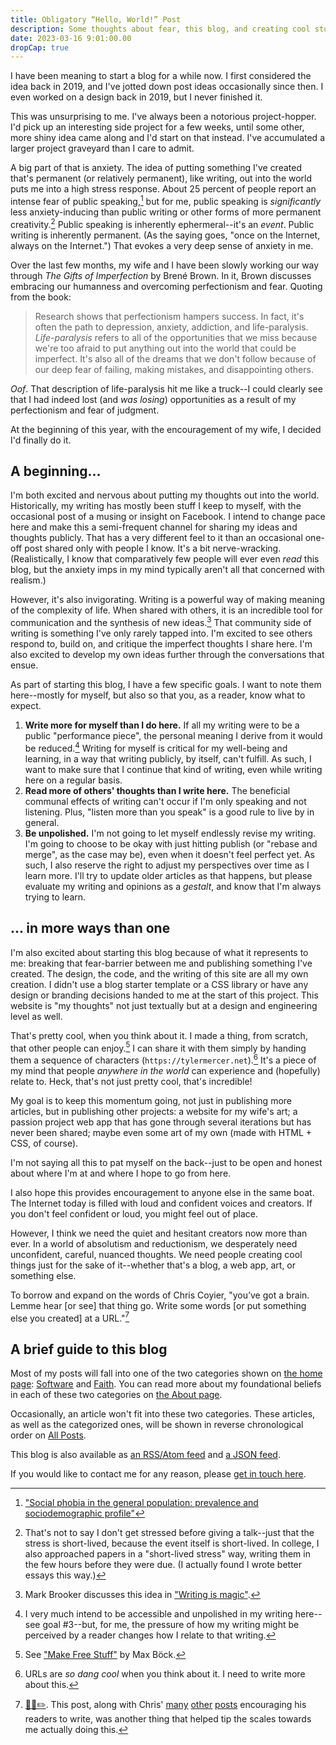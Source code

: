 ```yaml
---
title: Obligatory “Hello, World!” Post
description: Some thoughts about fear, this blog, and creating cool stuff
date: 2023-03-16 9:01:00.00
dropCap: true
---
```


I have been meaning to start a blog for a while now. I first considered the idea
back in 2019, and I've jotted down post ideas occasionally since then. I even
worked on a design back in 2019, but I never finished it.

This was unsurprising to me. I've always been a notorious project-hopper. I'd
pick up an interesting side project for a few weeks, until some other, more
shiny idea came along and I'd start on that instead. I've accumulated a larger
project graveyard than I care to admit.

A big part of that is anxiety. The idea of putting something I've created that's
permanent (or relatively permanent), like writing, out into the world puts me
into a high stress response. About 25 percent of people report an intense fear
of public speaking,[^social-phobia] but for me, public speaking is _significantly_ less anxiety-inducing than
public writing or other forms of more permanent creativity.[^permanent-writing] Public speaking is
inherently ephermeral--it's an _event_. Public writing is inherently permanent.
(As the saying goes, "once on the Internet, always on the Internet.") That
evokes a very deep sense of anxiety in me.

Over the last few months, my wife and I have been slowly working our way through
_The Gifts of Imperfection_ by Brené Brown. In it, Brown discusses embracing our
humanness and overcoming perfectionism and fear. Quoting from the book:

> Research shows that perfectionism hampers success. In fact, it's often the
> path to depression, anxiety, addiction, and life-paralysis. _Life-paralysis_
> refers to all of the opportunities that we miss because we're too afraid to
> put anything out into the world that could be imperfect. It's also all of the
> dreams that we don't follow because of our deep fear of failing, making
> mistakes, and disappointing others.

_Oof_. That description of life-paralysis hit me like a truck--I could clearly
see that I had indeed lost (and _was losing_) opportunities as a result of my
perfectionism and fear of judgment.

At the beginning of this year, with the encouragement of my wife, I decided I'd
finally do it.

## A beginning...

I'm both excited and nervous about putting my thoughts out into the world.
Historically, my writing has mostly been stuff I keep to myself, with the
occasional post of a musing or insight on Facebook. I intend to change pace here
and make this a semi-frequent channel for sharing my ideas and thoughts
publicly. That has a very different feel to it than an occasional one-off post
shared only with people I know. It's a bit nerve-wracking. (Realistically, I
know that comparatively few people will ever even _read_ this blog, but the
anxiety imps in my mind typically aren't all that concerned with realism.)

However, it's also invigorating. Writing is a powerful way of making meaning of
the complexity of life. When shared with others, it is an incredible tool for
communication and the synthesis of new
ideas.[^writing-is-magic]
That community side of writing is something I've only rarely tapped into. I'm
excited to see others respond to, build on, and critique the imperfect thoughts
I share here. I'm also excited to develop my own ideas further through the
conversations that ensue.

As part of starting this blog, I have a few specific goals. I want to note them
here--mostly for myself, but also so that you, as a reader, know what to expect.

1. **Write more for myself than I do here.** If all my writing were to be a
   public "performance piece", the personal meaning I derive from it would be
   reduced.[^unpolished] Writing for
   myself is critical for my well-being and learning, in a way that writing
   publicly, by itself, can't fulfill. As such, I want to make sure that I
   continue that kind of writing, even while writing here on a regular basis.
2. **Read more of others' thoughts than I write here.** The beneficial communal
   effects of writing can't occur if I'm only speaking and not listening. Plus,
   "listen more than you speak" is a good rule to live by in general.
3. **Be unpolished.** I'm not going to let myself endlessly revise my writing.
   I'm going to choose to be okay with just hitting publish (or "rebase and
   merge", as the case may be), even when it doesn't feel perfect yet. As such,
   I also reserve the right to adjust my perspectives over time as I learn more.
   I'll try to update older articles as that happens, but please evaluate my
   writing and opinions as a _gestalt_, and know that I'm always trying to
   learn.

## ... in more ways than one

I'm also excited about starting this blog because of what it represents to me:
breaking that fear-barrier between me and publishing something I've created. The
design, the code, and the writing of this site are all my own creation. I didn't
use a blog starter template or a CSS library or have any design or branding
decisions handed to me at the start of this project. This website is "my
thoughts" not just textually but at a design and engineering level as well.

That's pretty cool, when you think about it. I made a thing, from scratch, that
other people can enjoy.[^free-stuff] I can
share it with them simply by handing them a sequence of characters
(`https://tylermercer.net`).[^urls] It's a piece of my mind that people _anywhere
in the world_ can experience and (hopefully) relate to. Heck, that's not just
pretty cool, that's incredible!

My goal is to keep this momentum going, not just in publishing more articles,
but in publishing other projects: a website for my wife's art; a passion project
web app that has gone through several iterations but has never been shared;
maybe even some art of my own (made with HTML + CSS, of course).

I'm not saying all this to pat myself on the back--just to be open and honest
about where I'm at and where I hope to go from here.

I also hope this provides encouragement to anyone else in the same boat. The
Internet today is filled with loud and confident voices and creators. If you
don't feel confident or loud, you might feel out of place.

However, I think we need the quiet and hesitant creators now more than ever. In
a world of absolutism and reductionism, we desperately need unconfident,
careful, nuanced thoughts. We need people creating cool things just for the sake
of it--whether that's a blog, a web app, art, or something else.

To borrow and expand on the words of Chris Coyier, "you’ve got a brain. Lemme
hear [or see] that thing go. Write some words
[or put something else you created] at a URL."[^coyier-writing]

## A brief guide to this blog

Most of my posts will fall into one of the two categories shown on
[the home page](/): [Software](/posts/software) and [Faith](/posts/faith). You
can read more about my foundational beliefs in each of these two categories on
[the About page](/about).

Occasionally, an article won't fit into these two categories. These articles, as
well as the categorized ones, will be shown in reverse chronological order on
[All Posts](/posts).

This blog is also available as [an RSS/Atom feed](/feeds/feed.xml) and
[a JSON feed](/feeds/feed.json).

If you would like to contact me for any reason, please
[get in touch here](/contact).

[^social-phobia]: ["Social phobia in the general population: prevalence and sociodemographic profile"](https://pubmed.ncbi.nlm.nih.gov/10501711/)

[^permanent-writing]: That's not to say
I don't get stressed before giving a talk--just that the stress is short-lived,
because the event itself is short-lived. In college, I also approached papers in
a "short-lived stress" way, writing them in the few hours before they were due.
(I actually found I wrote better essays this way.)

[^writing-is-magic]: Mark Brooker discusses this idea in ["Writing is magic"](https://brooker.co.za/blog/2022/11/08/writing.html).

[^unpolished]: I very much intend to be accessible and unpolished in my writing
here--see goal #3--but, for me, the pressure of how my writing might be
perceived by a reader changes how I relate to that writing.

[^free-stuff]: See
["Make Free Stuff"](https://mxb.dev/blog/make-free-stuff/) by Max Böck.

[^urls]: URLs are _so dang cool_ when you think about it.
I need to write more about this.

[^coyier-writing]: [🧠💭✏️](https://chriscoyier.net/2022/05/11/%F0%9F%A7%A0%F0%9F%92%AD%E2%9C%8F%EF%B8%8F/).
This post, along with Chris'
[many](https://chriscoyier.net/2022/02/24/day-and-night-your-content-searches-the-world-for-people-and-opportunities/)
[other](https://chriscoyier.net/2022/12/26/writing-the-cornerstone-of-amplification/)
[posts](https://chriscoyier.net/2023/01/09/getting-the-most-value-out-of-an-answer/)
encouraging his readers to write, was another thing that helped tip the scales
towards me actually doing this.